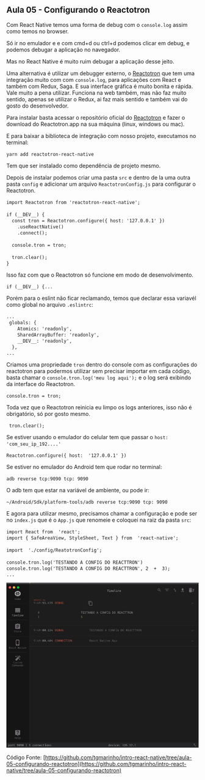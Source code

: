 ## Aula 05 - Configurando o Reactotron

Com React Native temos uma forma de debug com o `console.log` assim como temos no browser.

Só ir no emulador e e com cmd+d ou ctrl+d podemos clicar em debug, e podemos debugar a aplicação no navegador.

Mas no React Native é muito ruim debugar a aplicação desse jeito.

Uma alternativa é utilizar um debugger externo,  o [Reactotron](https://github.com/infinitered/reactotron) que tem uma integração muito com com `console.log`, para aplicações com React e também com Redux, Saga. E sua interface gráfica é muito bonita e rápida. Vale muito a pena utilizar. Funciona na web também, mas não faz muito sentido, apenas se utilizar o Redux, ai faz mais sentido e também vai do gosto do desenvolvedor.

Para instalar basta acessar o repositório oficial do [Reactotron](https://github.com/infinitered/reactotron/releases) e fazer o download do Reactotron.app na sua máquina (linux, windows ou mac).

E para baixar a biblioteca de integração com nosso projeto, executamos no terminal:

```
yarn add reactotron-react-native
```

Tem que ser instalado como dependência de projeto mesmo.

Depois de instalar podemos criar uma pasta `src` e dentro de la uma outra pasta `config` e adicionar um arquivo `ReactotronConfig.js` para configurar o Reactotron.

```
import Reactotron from 'reactotron-react-native';

if (__DEV__) {
  const tron = Reactotron.configure({ host: '127.0.0.1' })
    .useReactNative()
    .connect();

  console.tron = tron;

  tron.clear();
}

```

Isso faz com que o Reactotron só funcione em modo de desenvolvimento.
```
if (__DEV__) {...
```

Porém para o eslint não ficar reclamando, temos que declarar essa variavél como global no arquivo `.eslintrc`:

```
...
 globals: {
    Atomics: 'readonly',
    SharedArrayBuffer: 'readonly',
    __DEV__: 'readonly',
  },
...
```

Criamos uma propriedade `tron` dentro do console com as configurações do reactotron para podermos utilizar sem precisar importar em cada código, basta chamar o `console.tron.log('meu log aqui');` e o log será exibindo da interface do Reactotron.
```
console.tron = tron;
```

Toda vez que o Reactotron reinicia eu limpo os logs anteriores, isso não é obrigatório, só por gosto mesmo.
```
 tron.clear();
```

Se estiver usando o emulador do celular tem que passar o `host: 'com_seu_ip_192....'`

```
Reactotron.configure({ host:  '127.0.0.1' })
```

Se estiver no emulador do Android tem que rodar no terminal:
```
adb reverse tcp:9090 tcp: 9090
```

O adb tem que estar na variável de ambiente,  ou pode ir:

```
~/Android/Sdk/platform-tools/adb reverse tcp:9090 tcp: 9090
```

E agora para utilizar mesmo, precisamos chamar a configuração e pode ser no `index.js` que é o `App.js` que renomeie e coloquei na raiz da pasta `src`:

```
import React from  'react';
import { SafeAreaView, StyleSheet, Text } from  'react-native';

import  './config/ReatotronConfig';

console.tron.log('TESTANDO A CONFIG DO REACTTRON')
console.tron.log('TESTANDO A CONFIG DO REACTTRON', 2  +  3);
...
```

![IMAGEM DO REACTOTRON](https://github.com/tgmarinho/Images/blob/master/bootcamp-rocketseat/rn-reactotron.png?raw=true)


Código Fonte: [https://github.com/tgmarinho/intro-react-native/tree/aula-05-configurando-reactotron](https://github.com/tgmarinho/intro-react-native/tree/aula-05-configurando-reactotron)
